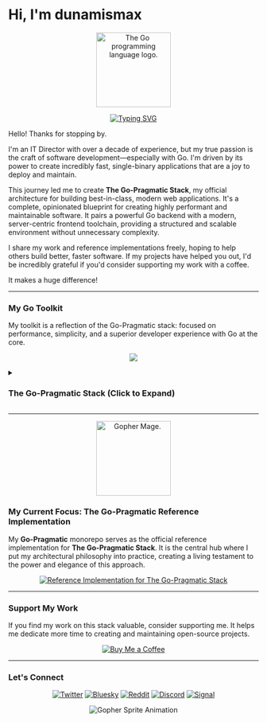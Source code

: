 # Hi, I'm dunamismax

<p align="center">
  <img src="https://upload.wikimedia.org/wikipedia/commons/thumb/0/05/Go_Logo_Blue.svg/1920px-Go_Logo_Blue.svg.png" alt="The Go programming language logo." width="150"/>
</p>

<p align="center">
  <a href="https://github.com/dunamismax">
    <img src="https://readme-typing-svg.demolab.com?font=Fira+Code&size=24&pause=1000&color=00ADD8&center=true&vCenter=true&width=800&lines=IT+Director+%7C+Go+Developer;Creator+of+The+Go-Pragmatic+Stack;Go+%2B+Gin+%2B+sqlc+%2B+htmx;A+Robust+Toolkit+for+Modern+Apps;Explore+my+reference+implementation+below!" alt="Typing SVG" />
  </a>
</p>

Hello! Thanks for stopping by.

I'm an IT Director with over a decade of experience, but my true passion is the craft of software development—especially with Go. I'm driven by its power to create incredibly fast, single-binary applications that are a joy to deploy and maintain.

This journey led me to create **The Go-Pragmatic Stack**, my official architecture for building best-in-class, modern web applications. It's a complete, opinionated blueprint for creating highly performant and maintainable software. It pairs a powerful Go backend with a modern, server-centric frontend toolchain, providing a structured and scalable environment without unnecessary complexity.

I share my work and reference implementations freely, hoping to help others build better, faster software. If my projects have helped you out, I'd be incredibly grateful if you'd consider supporting my work with a coffee.

It makes a huge difference!

---

### My Go Toolkit

My toolkit is a reflection of the Go-Pragmatic stack: focused on performance, simplicity, and a superior developer experience with Go at the core.

<p align="center">
  <a href="https://skillicons.dev">
    <img src="https://skillicons.dev/icons?i=go,nodejs,tailwind,htmx,sqlite,linux,ubuntu" />
  </a>
</p>

<details>
<summary><h3>The Go-Pragmatic Stack (Click to Expand)</h3></summary>

This stack represents a complete, best-in-class architecture for building secure, observable, and maintainable web applications. It is composed of a powerful Go backend and a modern, server-centric frontend toolchain. The stack prioritizes simplicity, rapid development, and zero-dependency deployment by favoring Go's native capabilities and lightweight, embedded tools.

---

### **Frontend**

The frontend architecture uses a modern build system and a server-centric interactivity model to deliver a fast, responsive, and maintainable user experience with minimal client-side complexity.

- [**esbuild**](https://esbuild.github.io/getting-started/)
  - **Role:** Asset Bundler & Minifier.
  - **Description:** An extremely fast JavaScript and CSS bundler written in Go. It processes frontend assets, handles module bundling, and performs minification, ensuring a highly optimized production output while maintaining a rapid development feedback loop.
- [**PostCSS**](https://postcss.org/docs/postcss-cli)
  - **Role:** CSS Processor.
  - **Description:** A tool for transforming CSS with JavaScript plugins. It is essential for a build step that compiles utility classes and custom directives into a standard, browser-ready stylesheet.
- **Tailwind CSS**
  - **Role:** Utility-First CSS Framework.
  - **Description:** A highly-customizable, utility-first CSS framework that enables rapid UI development directly within the HTML markup. It promotes design consistency and produces a minimal CSS file for production.
- [**HTMX**](https://htmx.org/docs/)
  - **Role:** Server-Centric Interactivity.
  - **Description:** A powerful library that enables modern browser features like AJAX and dynamic content updates directly from HTML attributes. It allows the backend to deliver UI fragments over the wire, providing rich user experiences without complex client-side JavaScript.
- [**Go `html/template`**](https://pkg.go.dev/html/template)
  - **Role:** Secure HTML Templating.
  - **Description:** The official Go standard library for creating HTML templates. It provides secure, context-aware automatic escaping to prevent Cross-Site Scripting (XSS) attacks, making it a robust and idiomatic choice for server-side rendering of HTML pages and HTMX partials.
- [**Alpine.js**](https://alpinejs.dev/start-here)
  - **Role:** Lightweight Client-Side Interactivity.
  - **Description:** A rugged, minimal framework for composing JavaScript behavior directly in your HTML markup. It serves as the perfect lightweight companion to HTMX for handling small client-side interactions like dropdowns, modals, and toggles, without requiring a heavy client-side framework.

---

### **Backend**

A lean, performant, and maintainable backend service architected for rapid development and long-term stability.

- [**Go**](https://go.dev/doc/)
  - **Role:** Backend Language.
  - **Description:** A statically typed, compiled language renowned for its performance, concurrency, and simplicity. Its ability to compile to a single binary simplifies deployment.
- [**Chi**](https://go-chi.io/)
  - **Role:** Idiomatic & Lightweight Web Framework.
  - **Description:** A lightweight, idiomatic, and composable router for building Go HTTP services. It is built on the standard `net/http` library and is praised for its elegant design, providing powerful features like middleware, routing context, and graceful shutdowns without unnecessary overhead.
- [**`go-playground/validator`**](https://pkg.go.dev/github.com/go-playground/validator/v10)
  - **Role:** Struct Validation.
  - **Description:** The de-facto standard for data validation using struct tags. It ensures data integrity by validating incoming request data at the application's edge.
- [**godotenv**](https://github.com/joho/godotenv)
  - **Role:** Environment Variable Loading.
  - **Description:** A library to load environment variables from a `.env` file. This is ideal for development, adhering to twelve-factor app principles by separating configuration from code without complicating local setup.

---

### **Database & Caching**

A zero-dependency, in-process data layer that maximizes simplicity and speed for a wide range of applications.

- [**SQLite**](https://www.sqlite.org/docs.html)
  - **Role:** Embedded Relational Database.
  - **Description:** A self-contained, serverless, full-featured SQL database engine that runs in-process with the application. It reads and writes to a single file, eliminating operational overhead and making it perfect for local development, testing, and many production workloads.
- [**GORM**](https://gorm.io/index.html)
  - **Role:** Developer-Friendly ORM.
  - **Description:** A comprehensive ORM library for Go that simplifies database interactions by mapping Go structs to database tables. It features auto-migrations, hooks, and transaction support, aiming to be developer-friendly.
- [**Goose**](https://github.com/pressly/goose)
  - **Role:** Database Schema Migrations.
  - **Description:** A robust tool for managing database schema evolution. It allows you to write migrations in either SQL or Go, providing flexibility for simple schema changes or complex data transformations.
- [**Ristretto**](https://github.com/dgraph-io/ristretto)
  - **Role:** High-Performance In-Process Caching.
  - **Description:** A fast, concurrent, and memory-bounded in-process cache designed for high performance. It uses a sophisticated LFU-based admission policy to maximize hit ratios, providing a more robust and predictable caching solution for demanding workloads without external dependencies.

---

### **Testing**

A robust testing suite to ensure code quality, correctness, and maintainability.

- [**`go test`**](https://pkg.go.dev/testing)
  - **Role:** Core Testing Framework.
  - **Description:** The built-in Go testing command and package. It provides the foundation for writing unit, integration, and benchmark tests in a way that is simple and deeply integrated with the language.
- [**Testify**](https://github.com/stretchr/testify)
  - **Role:** Assertion & Mocking Toolkit.
  - **Description:** A toolkit that provides a rich set of assertion functions (`assert`, `require`) and an easy-to-use mocking framework. It significantly improves the readability and conciseness of tests, making them easier to write and maintain.

---

### **CLI, Development & Deployment**

A professional and minimalist toolchain for a smooth developer workflow and consistent builds.

- [**Urfave/CLI**](https://cli.urfave.org/)
  - **Role:** Feature-Rich CLI Framework.
  - **Description:** A declarative, fast, and dependency-free library for building command-line applications. It provides a simple API for creating apps with commands, subcommands, flags, and shell autocompletion, making it a powerful and accessible choice for any project.
- [**Mage**](https://magefile.org/)
  - **Role:** Go-Native Task Runner / Build System.
  - **Description:** A build tool that allows you to write build scripts and tasks in plain Go, providing a type-safe, cross-platform, and idiomatic way to orchestrate all development workflows without leaving the Go ecosystem.
- [**Air**](https://github.com/cosmtrek/air)
  - **Role:** Live Reloading.
  - **Description:** A development utility that watches for file changes and automatically recompiles and restarts the server, providing a rapid feedback loop.
- [**Caddy**](https://caddyserver.com/docs/)
  - **Role:** Web Server & Reverse Proxy.
  - **Description:** A modern web server with automatic HTTPS. It serves static frontend assets and acts as a secure reverse proxy for the Go application.

---

### **CI/CD**

A fully automated pipeline for building, testing, and deploying the application, ensuring consistency and quality.

- [**GitHub Actions**](https://docs.github.com/en/actions)
  - **Role:** Automated CI/CD Platform.
  - **Description:** A CI/CD workflow defined in the project repository to automate the entire lifecycle. The pipeline performs:
    - **Linting & Formatting:** Runs `golangci-lint` and `gofmt` to enforce code quality.
    - **Testing:** Executes the test suite using `go test`, enhanced with `Testify` for expressive and readable assertions.
    - **Vulnerability Scanning:** Runs `govulncheck` to scan for security vulnerabilities.
    - **Build:** Compiles the application and builds frontend assets using a `Mage` task.
- [**GoReleaser**](https://github.com/goreleaser/goreleaser)
  - **Role:** Release Automation.
  - **Description:** A powerful tool that automates the entire release process. It seamlessly integrates with GitHub Actions to cross-compile Go binaries, create archives, generate changelogs, and publish releases, simplifying the delivery of software.

</details>

---

<p align="center">
  <img src="https://user-images.githubusercontent.com/3185864/32058716-5ee9b512-ba38-11e7-978a-287eb2a62743.png" alt="Gopher Mage." width="150"/>
</p>

### My Current Focus: The Go-Pragmatic Reference Implementation

My **Go-Pragmatic** monorepo serves as the official reference implementation for **The Go-Pragmatic Stack**. It is the central hub where I put my architectural philosophy into practice, creating a living testament to the power and elegance of this approach.

<p align="center">
  <a href="https://github.com/dunamismax/Go-Pragmatic">
    <img src="https://github-readme-stats.vercel.app/api/pin/?username=dunamismax&repo=Go-Pragmatic&theme=dracula&show_owner=true" alt="Reference Implementation for The Go-Pragmatic Stack" />
  </a>
</p>

---

### Support My Work

If you find my work on this stack valuable, consider supporting me. It helps me dedicate more time to creating and maintaining open-source projects.

<p align="center">
  <a href="https://coff.ee/dunamismax" target="_blank">
    <img src="https://raw.githubusercontent.com/egonelbre/gophers/master/.thumb/animation/buy-morning-coffee-3x.gif" alt="Buy Me a Coffee" />
  </a>
</p>

---

### Let's Connect

<p align="center">
  <a href="https://twitter.com/dunamismax" target="_blank"><img src="https://img.shields.io/badge/Twitter-%231DA1F2.svg?&style=for-the-badge&logo=twitter&logoColor=white" alt="Twitter"></a>
  <a href="https://bsky.app/profile/dunamismax.bsky.social" target="_blank"><img src="https://img.shields.io/badge/Bluesky-blue?style=for-the-badge&logo=bluesky&logoColor=white" alt="Bluesky"></a>
  <a href="https://reddit.com/user/dunamismax" target="_blank"><img src="https://img.shields.io/badge/Reddit-%23FF4500.svg?&style=for-the-badge&logo=reddit&logoColor=white" alt="Reddit"></a>
  <a href="https://discord.com/users/dunamismax" target="_blank"><img src="https://img.shields.io/badge/Discord-dunamismax-7289DA.svg?style=for-the-badge&logo=discord&logoColor=white" alt="Discord"></a>
  <a href="https://signal.me/#p/+dunamismax.66" target="_blank"><img src="https://img.shields.io/badge/Signal-dunamismax.66-3A76F0.svg?style=for-the-badge&logo=signal&logoColor=white" alt="Signal"></a>
</p>

<p align="center">
    <img src="https://raw.githubusercontent.com/egonelbre/gophers/refs/heads/master/.thumb/animation/2bit-sprite/demo.gif" alt="Gopher Sprite Animation" />
</p>
